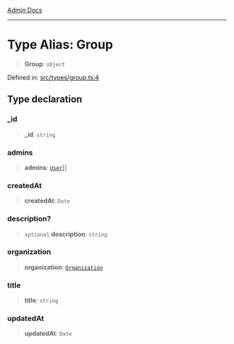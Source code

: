 [Admin Docs](/)

***

# Type Alias: Group

> **Group**: `object`

Defined in: [src/types/group.ts:4](https://github.com/PalisadoesFoundation/talawa-admin/blob/main/src/types/group.ts#L4)

## Type declaration

### \_id

> **\_id**: `string`

### admins

> **admins**: [`User`](../../User/type/type-aliases/User.md)[]

### createdAt

> **createdAt**: `Date`

### description?

> `optional` **description**: `string`

### organization

> **organization**: [`Organization`](../../organization/type-aliases/Organization.md)

### title

> **title**: `string`

### updatedAt

> **updatedAt**: `Date`

